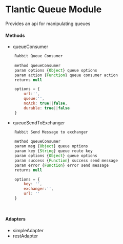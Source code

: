 # Tlantic Queue Module

Provides an api for manipulating queues

#### Methods

+ queueConsumer
```js
	Rabbit Queue Consumer
    
    method queueConsumer
    param options {Object} queue options
    param action {Function} queue consumer action
    returns null

    options = {
		url:'',
		queue:'',
		noAck: true||false,
		durable: true||false
	}

```
+ queueSendToExchanger

```js
	Rabbit Send Message to exchanger
    
    method queueConsumer
    param msg {Object} queue options
    param key {String} queue route key
    param options {Object} queue options
    param success {Function} success send message
    param error {Function} error send message
    returns null

    options = {
		key: '',
		exchanger:'',
		url: ''
	}

    
```


#### Adapters

+ simpleAdapter
+ restAdapter
